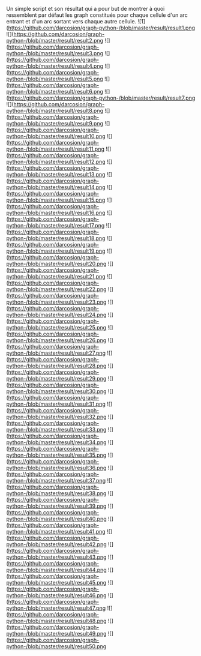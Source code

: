 Un simple script et son résultat qui a pour but de montrer à quoi ressemblent par défaut les graph constitués pour chaque cellule d'un arc entrant et d'un arc sortant vers chaque autre cellule.
![1](https://github.com/darcosion/graph-python-/blob/master/result/result1.png
![](https://github.com/darcosion/graph-python-/blob/master/result/result2.png
![](https://github.com/darcosion/graph-python-/blob/master/result/result3.png
![](https://github.com/darcosion/graph-python-/blob/master/result/result4.png
![](https://github.com/darcosion/graph-python-/blob/master/result/result5.png
![](https://github.com/darcosion/graph-python-/blob/master/result/result6.png
![](https://github.com/darcosion/graph-python-/blob/master/result/result7.png
![](https://github.com/darcosion/graph-python-/blob/master/result/result8.png
![](https://github.com/darcosion/graph-python-/blob/master/result/result9.png
![](https://github.com/darcosion/graph-python-/blob/master/result/result10.png
![](https://github.com/darcosion/graph-python-/blob/master/result/result11.png
![](https://github.com/darcosion/graph-python-/blob/master/result/result12.png
![](https://github.com/darcosion/graph-python-/blob/master/result/result13.png
![](https://github.com/darcosion/graph-python-/blob/master/result/result14.png
![](https://github.com/darcosion/graph-python-/blob/master/result/result15.png
![](https://github.com/darcosion/graph-python-/blob/master/result/result16.png
![](https://github.com/darcosion/graph-python-/blob/master/result/result17.png
![](https://github.com/darcosion/graph-python-/blob/master/result/result18.png
![](https://github.com/darcosion/graph-python-/blob/master/result/result19.png
![](https://github.com/darcosion/graph-python-/blob/master/result/result20.png
![](https://github.com/darcosion/graph-python-/blob/master/result/result21.png
![](https://github.com/darcosion/graph-python-/blob/master/result/result22.png
![](https://github.com/darcosion/graph-python-/blob/master/result/result23.png
![](https://github.com/darcosion/graph-python-/blob/master/result/result24.png
![](https://github.com/darcosion/graph-python-/blob/master/result/result25.png
![](https://github.com/darcosion/graph-python-/blob/master/result/result26.png
![](https://github.com/darcosion/graph-python-/blob/master/result/result27.png
![](https://github.com/darcosion/graph-python-/blob/master/result/result28.png
![](https://github.com/darcosion/graph-python-/blob/master/result/result29.png
![](https://github.com/darcosion/graph-python-/blob/master/result/result30.png
![](https://github.com/darcosion/graph-python-/blob/master/result/result31.png
![](https://github.com/darcosion/graph-python-/blob/master/result/result32.png
![](https://github.com/darcosion/graph-python-/blob/master/result/result33.png
![](https://github.com/darcosion/graph-python-/blob/master/result/result34.png
![](https://github.com/darcosion/graph-python-/blob/master/result/result35.png
![](https://github.com/darcosion/graph-python-/blob/master/result/result36.png
![](https://github.com/darcosion/graph-python-/blob/master/result/result37.png
![](https://github.com/darcosion/graph-python-/blob/master/result/result38.png
![](https://github.com/darcosion/graph-python-/blob/master/result/result39.png
![](https://github.com/darcosion/graph-python-/blob/master/result/result40.png
![](https://github.com/darcosion/graph-python-/blob/master/result/result41.png
![](https://github.com/darcosion/graph-python-/blob/master/result/result42.png
![](https://github.com/darcosion/graph-python-/blob/master/result/result43.png
![](https://github.com/darcosion/graph-python-/blob/master/result/result44.png
![](https://github.com/darcosion/graph-python-/blob/master/result/result45.png
![](https://github.com/darcosion/graph-python-/blob/master/result/result46.png
![](https://github.com/darcosion/graph-python-/blob/master/result/result47.png
![](https://github.com/darcosion/graph-python-/blob/master/result/result48.png
![](https://github.com/darcosion/graph-python-/blob/master/result/result49.png
![](https://github.com/darcosion/graph-python-/blob/master/result/result50.png
